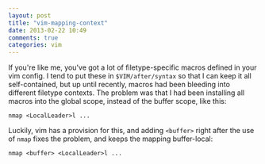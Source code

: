 ```yaml
---
layout: post
title: "vim-mapping-context"
date: 2013-02-22 10:49
comments: true
categories: vim
---
```


If you're like me, you've got a lot of filetype-specific macros defined in your
vim config.  I tend to put these in `$VIM/after/syntax` so that I can keep it
all self-contained, but up until recently, macros had been bleeding into
different filetype contexts.  The problem was that I had been installing all
macros into the global scope, instead of the buffer scope, like this:

```vim
nmap <LocalLeader>l ...
```

Luckily, vim has a provision for this, and adding `<buffer>` right after the use
of `nmap` fixes the problem, and keeps the mapping buffer-local:

```vim
nmap <buffer> <LocalLeader>l ...
```
